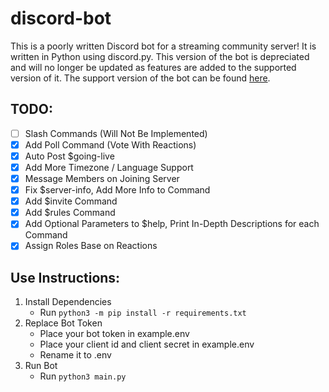 # discord-bot
This is a poorly written Discord bot for a streaming community server! It is written in Python using discord.py. This version of the bot is depreciated and will no longer be updated as features are added to the supported version of it. The support version of the bot can be found [here](https://github.com/saltAxAtlas/discord-bot/tree/main/js-discord-bot).

## TODO:
-   [ ] Slash Commands (Will Not Be Implemented)
-	[X] Add Poll Command (Vote With Reactions)
-   [X] Auto Post $going-live
-   [X] Add More Timezone / Language Support
-   [X] Message Members on Joining Server
-   [X] Fix $server-info, Add More Info to Command
-   [X] Add $invite Command
-	[X] Add $rules Command
-	[X] Add Optional Parameters to $help, Print In-Depth Descriptions for each Command
-	[X] Assign Roles Base on Reactions

## Use Instructions:
1. Install Dependencies
	- Run `python3 -m pip install -r requirements.txt`
2. Replace Bot Token
	- Place your bot token in example.env
	- Place your client id and client secret in example.env
	- Rename it to .env
3. Run Bot
	- Run `python3 main.py`
